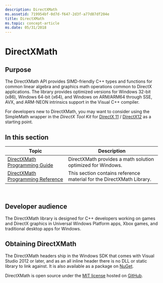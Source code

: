 ```yaml
---
description: DirectXMath
ms.assetid: 719954bf-0d7d-f647-2d3f-a77d87df204e
title: DirectXMath
ms.topic: concept-article
ms.date: 05/31/2018
---
```


# DirectXMath

## Purpose

The DirectXMath API provides SIMD-friendly C++ types and functions for common linear algebra and graphics math operations common to DirectX applications. The library provides optimized versions for Windows 32-bit (x86), Windows 64-bit (x64), and Windows on ARM/ARM64 through SSE, AVX, and ARM-NEON intrinsics support in the Visual C++ compiler.

For developers new to DirectXMath, you may want to consider using the SimpleMath wrapper in the *DirectX Tool Kit* for [DirectX 11](https://go.microsoft.com/fwlink/?LinkId=248929) / [DirectX12](https://go.microsoft.com/fwlink/?LinkID=615561) as a starting point.

## In this section



| Topic                                                                     | Description                                                                      |
|---------------------------------------------------------------------------|----------------------------------------------------------------------------------|
| [DirectXMath Programming Guide](ovw-xnamath-progguide.md)<br/>     | DirectXMath provides a math solution optimized for Windows.<br/>           |
| [DirectXMath Programming Reference](ovw-xnamath-reference.md)<br/> | This section contains reference material for the DirectXMath Library.<br/> |



 

## Developer audience

The DirectXMath library is designed for C++ developers working on games and DirectX graphics in Universal Windows Platform apps, Xbox games, and traditional desktop apps for Windows.

## Obtaining DirectXMath
 
The DirectXMath headers ship in the Windows SDK that comes with Visual Studio 2012 or later, and as an all inline header there is no DLL or static library to link against. It is also available as a package on [NuGet](https://www.nuget.org/packages/directxmath/).

DirectXMath is open source under the [MIT license](https://opensource.org/licenses/MIT) hosted on [GitHub](https://github.com/Microsoft/DirectXMath).




